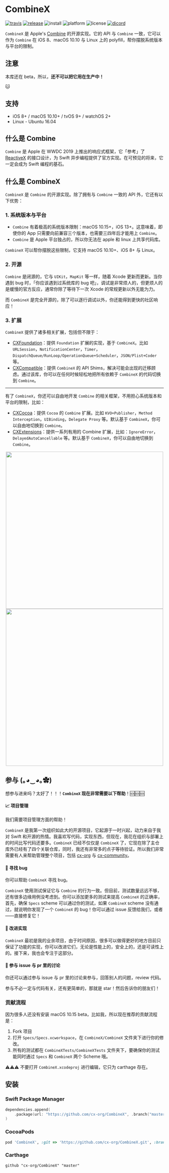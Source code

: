 # CombineX

[![travis](https://img.shields.io/travis/cx-org/CombineX.svg)](https://travis-ci.org/cx-org/CombineX)
[![release](https://img.shields.io/github/release-pre/cx-org/combinex)](https://github.com/cx-org/CombineX/releases)
![install](https://img.shields.io/badge/install-spm%20%7C%20cocoapods%20%7C%20carthage-ff69b4)
![platform](https://img.shields.io/badge/platform-ios%20%7C%20macos%20%7C%20watchos%20%7C%20tvos%20%7C%20linux-lightgrey)
![license](https://img.shields.io/github/license/cx-org/combinex?color=black)
[![dicord](https://img.shields.io/badge/chat-discord-9cf)](https://discord.gg/9vzqgZx)

`CombineX` 是 Apple's [Combine](https://developer.apple.com/documentation/combine) 的开源实现。它的 API 与 `Combine` 一致，它可以作为 `Combine` 在 iOS 8、macOS 10.10 与 Linux 上的 polyfill，帮你摆脱系统版本与平台的限制。

## 注意

本库还在 beta，所以，**还不可以把它用在生产中！**

🐱

## 支持

- iOS 8+ / macOS 10.10+ / tvOS 9+ / watchOS 2+
- Linux - Ubuntu 16.04

## 什么是 Combine

`Combine` 是 Apple 在 WWDC 2019 上推出的响应式框架，它「参考」了 [ReactiveX](http://reactivex.io/) 的接口设计，为 Swift 异步编程提供了官方实现。在可预见的将来，它一定会成为 Swift 编程的基石。

## 什么是 CombineX

`CombineX` 是 `Combine` 的开源实现。除了拥有与 `Combine` 一致的 API 外，它还有以下优势：

### 1. 系统版本与平台

- `Combine` 有着极高的系统版本限制：macOS 10.15+，iOS 13+。这意味着，即使你的 App 只需要向前兼容三个版本，也需要三四年后才能用上 `Combine`。
- `Combine` 是 Apple 平台独占的，所以你无法在 apple 和 linux 上共享代码库。

`CombineX` 可以帮你摆脱这些限制，它支持 macOS 10.10+、iOS 8+ 与 Linux。

### 2. 开源

`Combine` 是闭源的，它与 `UIKit`，`MapKit` 等一样，随着 Xcode 更新而更新。当你遇到 bug 时，「你应该遇到过系统库的 bug 吧」，调试是非常烦人的，但更烦人的是缓慢的官方反应，通常你除了等待下一次 Xcode 的常规更新以外无能为力。

而 `CombineX` 是完全开源的，除了可以逐行调试以外，你还能得到更快的社区响应！

### 3. 扩展

`CombineX` 提供了诸多相关扩展，包括但不限于：

- [CXFoundation](https://github.com/cx-org/CXFoundation)：提供 `Foundation` 扩展的实现，基于 `CombineX`。比如 `URLSession`，`NotificationCenter`，`Timer`，`DispatchQueue/RunLoop/OperationQueue+Scheduler`，`JSON/Plist+Coder` 等。
- [CXCompatible](https://github.com/cx-org/CXCompatible)：提供 `CombineX` 的 API Shims，解决可能会出现的迁移顾虑。通过该库，你可以在任何时候轻松地把所有依赖于 `CombineX` 的代码切换到 `Combine`。

***

有了 `CombineX`，你还可以自由地开发 `Combine` 的相关框架，不用担心系统版本和平台的限制，比如：

- [CXCocoa](https://github.com/cx-org/CXCocoa)：提供 `Cocoa` 的 `Combine` 扩展。比如 `KVO+Publisher`，`Method Interception`，`UIBinding`，`Delegate Proxy` 等。默认基于 `CombineX`，你可以自由地切换到 `Combine`。
- [CXExtensions](https://github.com/cx-org/CXExtensions)：提供一系列有用的 Combine 扩展，比如：`IgnoreError`，`DelayedAutoCancellable` 等。默认基于 `CombineX`，你可以自由地切换到 `Combine`。

<p align="center">
<img src="demo.1.gif" height="500">
<img src="demo.2.gif" height="500">
</p>

## 参与 (｡◕‿◕｡✿)

想参与进来吗？太好了！！！**`CombineX` 现在非常需要以下帮助**！🆘🆘🆘

#### 📈 项目管理

我们需要项目管理方面的帮助！

`CombineX` 是我第一次组织如此大的开源项目，它起源于一时兴起，动力来自于我对 Swift 和开源的热情。我喜欢写代码，实现东西，但现在，我花在组织与部署上的时间比写代码还要多。`CombineX` 已经不仅仅是 `CombineX` 了，它现在除了主仓库外已经有了四个关联仓库，同时，我还有非常多的点子等待验证。所以我们非常需要有人来帮助管理整个项目，包括 [cx-org](https://github.com/cx-org) 与 [cx-community](https://github.com/cx-community)。

#### 🔨 寻找 bug

你可以帮助 `CombineX` 寻找 bug。

`CombineX` 使用测试保证它与 `Combine` 的行为一致。但目前，测试数量远远不够，还有很多边缘用例没考虑到。你可以添加更多的测试来提高 `CombineX` 的正确率，首先，确保 `Specs` scheme 可以通过你的测试，如果 `CombineX` scheme 没有通过，就说明你发现了一个 `CombineX` 的 bug！你可以通过 issue 反馈给我们，或者——直接修复它！

#### 💯 改进实现

`CombineX` 最初是我的业余项目，由于时间原因，很多可以做得更好的地方目前只保证了功能的实现，你可以改进它们，无论是性能上的，安全上的，还是可读性上的。接下来，我也会专注于这部分。

#### 💬 参与 issue 与 pr 里的讨论

你还可以通过参与 issue 与 pr 里的讨论来参与，回答别人的问题，review 代码。

参与不必一定与代码有关，还有更简单的，那就是 star！然后告诉你的朋友们！

### 贡献流程

因为很多人还没有安装 macOS 10.15 beta，比如我，所以现在推荐的贡献流程是：

1. Fork 项目
2. 打开 `Specs/Specs.xcworkspace`，在 `CombineX/CombineX` 文件夹下进行你的修改。
3. 所有的测试都在 `CombineXTests/CombineXTests` 文件夹下，要确保你的测试能同时通过 `Specs` 和 `CombineX` 两个 Scheme 哦。

⚠️⚠️⚠️ 不要打开 `CombineX.xcodeproj` 进行编辑，它只为 carthage 存在。

## 安装

### Swift Package Manager

```swift
dependencies.append(
    .package(url: "https://github.com/cx-org/CombineX", .branch("master"))
)
```

### CocoaPods

```ruby
pod 'CombineX', :git => 'https://github.com/cx-org/CombineX.git', :branch => 'master'
```

### Carthage

```carthage
github "cx-org/CombineX" "master"
```

